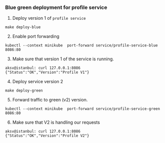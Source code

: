 ### Blue green deployment for profile service

1. Deploy version 1 of `profile service`

```
make deploy-blue
```

2. Enable port forwarding

```
kubectl --context minikube  port-forward service/profile-service-blue 8086:80
```

3. Make sure that version 1 of the service is running.

```
aksv@istanbul: curl 127.0.0.1:8086
{"Status":"OK","Version":"Profile V1"}
```

4. Deploy service version 2

```
make deploy-green
```

5. Forward traffic to green (v2) version.

```
kubectl --context minikube  port-forward service/profile-service-green 8086:80
```

6. Make sure that V2 is handling our requests

```
aksv@istanbul: curl 127.0.0.1:8086
{"Status":"OK","Version":"Profile V2"}
```
